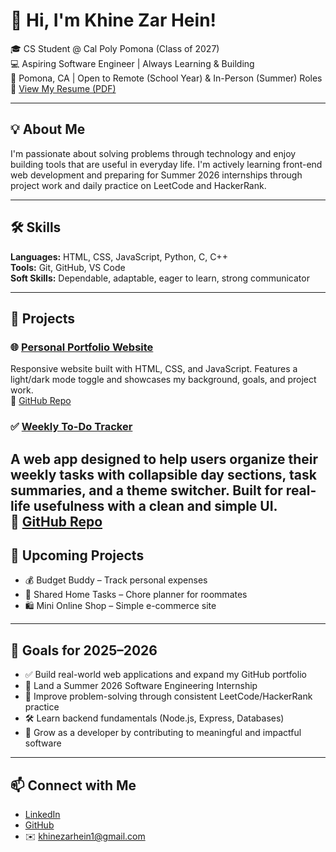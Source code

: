 # 👋 Hi, I'm Khine Zar Hein!

🎓 CS Student @ Cal Poly Pomona (Class of 2027)  
💻 Aspiring Software Engineer | Always Learning & Building  
📍 Pomona, CA | Open to Remote (School Year) & In-Person (Summer) Roles  
📄 [View My Resume (PDF)](https://github.com/Khine12/Khine12.github.io/raw/main/Khine_Zar_Hein_Resume.pdf)

---

## 💡 About Me

I'm passionate about solving problems through technology and enjoy building tools that are useful in everyday life. I'm actively learning front-end web development and preparing for Summer 2026 internships through project work and daily practice on LeetCode and HackerRank.

---

## 🛠️ Skills

**Languages:** HTML, CSS, JavaScript, Python, C, C++  
**Tools:** Git, GitHub, VS Code  
**Soft Skills:** Dependable, adaptable, eager to learn, strong communicator

---
## 🚀 Projects

### 🌐 [Personal Portfolio Website](https://khine12.github.io/)
Responsive website built with HTML, CSS, and JavaScript. Features a light/dark mode toggle and showcases my background, goals, and project work.  
🔗 [GitHub Repo](https://github.com/Khine12/Khine12.github.io)

### ✅ [Weekly To-Do Tracker](https://khine12.github.io/Weekly-To-Do-Tracker/)
A web app designed to help users organize their weekly tasks with collapsible day sections, task summaries, and a theme switcher. Built for real-life usefulness with a clean and simple UI.  
🔗 [GitHub Repo](https://github.com/Khine12/Weekly-To-Do-Tracker)
---

## 📌 Upcoming Projects

- 💰 Budget Buddy – Track personal expenses  
- 🏡 Shared Home Tasks – Chore planner for roommates  
- 🛍️ Mini Online Shop – Simple e-commerce site

---

## 🎯 Goals for 2025–2026

- ✅ Build real-world web applications and expand my GitHub portfolio  
- 💼 Land a Summer 2026 Software Engineering Internship  
- 🧠 Improve problem-solving through consistent LeetCode/HackerRank practice  
- 🛠️ Learn backend fundamentals (Node.js, Express, Databases)  
- 🌱 Grow as a developer by contributing to meaningful and impactful software

---

## 📫 Connect with Me

- [LinkedIn](https://www.linkedin.com/in/khine-zar-hein/)  
- [GitHub](https://github.com/Khine12)  
- ✉️ khinezarhein1@gmail.com
